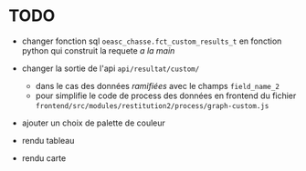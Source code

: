 # TODO

- changer fonction sql `oeasc_chasse.fct_custom_results_t` en fonction python qui construit la requete *a la main*

- changer la sortie de l'api `api/resultat/custom/`
  - dans le cas des données *ramifiées* avec le champs `field_name_2`
  - pour simplifie le code de process des données en frontend du fichier `frontend/src/modules/restitution2/process/graph-custom.js`

- ajouter un choix de palette de couleur

- rendu tableau
- rendu carte